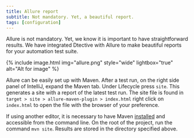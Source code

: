 ```yaml
---
title: Allure report
subtitle: Not mandatory. Yet, a beautiful report.
tags: [configuration]
---
```


Allure is not mandatory. Yet, we know it is important to have straightforward results. We have integrated Dtective with
Allure to make beautiful reports for your automation test suite.

{% include image.html img="allure.png" style="wide" lightbox="true" alt="Alt for image" %}

Allure can be easily set up with Maven. After a test run, on the right side panel of IntelliJ, expand the Maven tab.
Under Lifecycle press `site`. This generates a site with a report of the latest test run. The site file is found in
`target > site > allure-maven-plugin > index.html` right click on `index.html` to open the file with the browser of your preference.


If using another editor, it is necessary to have Maven [installed](https://catena-media.github.io/Dtective/docs/installation/) and accessible from the command line.
 On the root of the project, run the command `mvn site`. Results are stored in the directory specified above.
